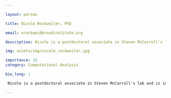 ```yaml
---

layout: person

title: Nicole Rockweiler, PhD

email: nrockwei@broadinstitute.org

description: Nicole is a postdoctoral associate in Steven McCarroll's lab and is interested in understanding the causes and consequences of mosaicism in health and disease. Nicole received her PhD in ...

img: assets/img/nicole_rockweiler.jpg

importance: 15
category: Computational Analysis

bio_long: |

 Nicole is a postdoctoral associate in Steven McCarroll's lab and is interested in understanding the causes and consequences of mosaicism in health and disease. Nicole received her PhD in computational and systems biology from Washington University School of Medicine in St. Louis and a BS in biomedical engineering and mathematics from Washington University in St. Louis. Nicole is passionate about teaching and aspires to become a professor at a primarily undergraduate institution.

---
```


